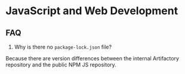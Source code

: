 # JavaScript and Web Development

## FAQ

1. Why is there no `package-lock.json` file?

Because there are version differences between the internal Artifactory repository and the public NPM JS repository.
